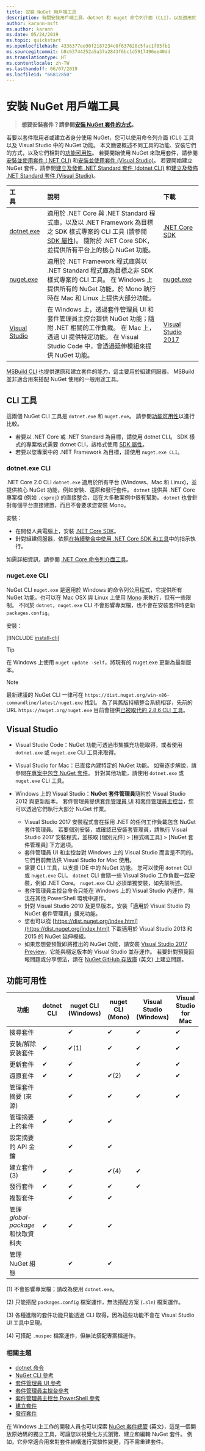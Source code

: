 ```yaml
---
title: 安裝 NuGet 用戶端工具
description: 有關安裝用戶端工具、dotnet 和 nuget 命令列介面 (CLI)，以及適用於 Visual Studio 的套件管理員的指導方針。
author: karann-msft
ms.author: karann
ms.date: 05/24/2019
ms.topic: quickstart
ms.openlocfilehash: 4336377ee90f2187234c0f637620c5fac1f05fb1
ms.sourcegitcommit: b8c63744252a5a37a2843f6bc1d5917496ee40dd
ms.translationtype: HT
ms.contentlocale: zh-TW
ms.lasthandoff: 06/07/2019
ms.locfileid: "66812850"
---
```

# <a name="installing-nuget-client-tools"></a>安裝 NuGet 用戶端工具

> **想要安裝套件？請參閱[安裝 NuGet 套件的方式](consume-packages/ways-to-install-a-package.md)。**

若要以套件取用者或建立者身分使用 NuGet，您可以使用命令列介面 (CLI) 工具以及 Visual Studio 中的 NuGet 功能。 本文簡要概述不同工具的功能、安裝它們的方式，以及它們相對的[功能可用性](#feature-availability)。 若要開始使用 NuGet 來取用套件，請參閱[安裝並使用套件 (.NET CLI)](quickstart/install-and-use-a-package-using-the-dotnet-cli.md) 和[安裝並使用套件 (Visual Studio)](quickstart/install-and-use-a-package-in-visual-studio.md)。 若要開始建立 NuGet 套件，請參閱[建立及發佈 .NET Standard 套件 (dotnet CLI)](quickstart/create-and-publish-a-package-using-the-dotnet-cli.md) 和[建立及發佈 .NET Standard 套件 (Visual Studio)](quickstart/create-and-publish-a-package-using-visual-studio.md)。

| 工具&nbsp;&nbsp;&nbsp;&nbsp;&nbsp;&nbsp;&nbsp;&nbsp;&nbsp;&nbsp;&nbsp;&nbsp;&nbsp;&nbsp;&nbsp; | 說明 | 下載&nbsp;&nbsp;&nbsp;&nbsp;&nbsp;&nbsp;&nbsp;&nbsp;&nbsp; |
|:------------- |:-------------|:-----|
| [dotnet.exe](#dotnetexe-cli) | 適用於 .NET Core 與 .NET Standard 程式庫，以及以 .NET Framework 為目標之 SDK 樣式專案的 CLI 工具 (請參閱 [ SDK 屬性](/dotnet/core/tools/csproj#additions))。 隨附於 .NET Core SDK，並提供所有平台上的核心 NuGet 功能。 | [.NET Core SDK](https://www.microsoft.com/net/download/) |
| [nuget.exe](#nugetexe-cli) | 適用於 .NET Framework 程式庫與以 .NET Standard 程式庫為目標之非 SDK 樣式專案的 CLI 工具。 在 Windows 上提供所有的 NuGet 功能，於 Mono 執行時在 Mac 和 Linux 上提供大部分功能。 | [nuget.exe](https://dist.nuget.org/win-x86-commandline/latest/nuget.exe) |
| [Visual Studio](#visual-studio) | 在 Windows 上，透過套件管理員 UI 和套件管理員主控台提供 NuGet 功能；隨附 .NET 相關的工作負載。 在 Mac 上，透過 UI 提供特定功能。 在 Visual Studio Code 中，會透過延伸模組來提供 NuGet 功能。 | [Visual Studio 2017](https://www.visualstudio.com/downloads/) |

[MSBuild CLI](reference/msbuild-targets.md) 也提供還原和建立套件的能力，這主要用於組建伺服器。 MSBuild 並非適合用來搭配 NuGet 使用的一般用途工具。

## <a name="cli-tools"></a>CLI 工具

這兩個 NuGet CLI 工具是 `dotnet.exe` 和 `nuget.exe`。 請參閱[功能可用性](#feature-availability)以進行比較。

* 若要以 .NET Core 或 .NET Standard 為目標，請使用 dotnet CLI。 SDK 樣式的專案格式需要 dotnet CLI，該格式使用 [SDK 屬性](/dotnet/core/tools/csproj#additions)。
* 若要以您專案中的 .NET Framework 為目標，請使用 `nuget.exe CLI`。

### <a name="dotnetexe-cli"></a>dotnet.exe CLI

.NET Core 2.0 CLI `dotnet.exe` 適用於所有平台 (Windows、Mac 和 Linux)，並提供核心 NuGet 功能，例如安裝、還原和發行套件。 `dotnet` 提供與 .NET Core 專案檔 (例如 `.csproj`) 的直接整合，這在大多數案例中很有幫助。 `dotnet` 也會針對每個平台直接建置，而且不會要求您安裝 Mono。

安裝：

- 在開發人員電腦上，安裝 [.NET Core SDK](https://aka.ms/dotnetcoregs)。
- 針對組建伺服器，依照[在持續整合中使用 .NET Core SDK 和工具](/dotnet/core/tools/using-ci-with-cli)中的指示執行。

如需詳細資訊，請參閱 [.NET Core 命令列介面工具](/dotnet/core/tools/index?tabs=netcore2x#tabpanel_fXL5YCOYDa_netcore2x)。

### <a name="nugetexe-cli"></a>nuget.exe CLI

NuGet CLI `nuget.exe` 是適用於 Windows 的命令列公用程式，它提供所有 NuGet 功能，也可以在 Mac OSX 與 Linux 上使用 [Mono](http://www.mono-project.com/docs/getting-started/install/) 來執行，但有一些限制。 不同於 `dotnet`，`nuget.exe` CLI 不會影響專案檔，也不會在安裝套件時更新 `packages.config`。

安裝：

[!INCLUDE [install-cli](includes/install-cli.md)]

> [!Tip]
> 在 Windows 上使用 `nuget update -self`，將現有的 nuget.exe 更新為最新版本。

> [!Note]
> 最新建議的 NuGet CLI 一律可在 `https://dist.nuget.org/win-x86-commandline/latest/nuget.exe` 找到。 為了與舊版持續整合系統相容，先前的 URL `https://nuget.org/nuget.exe` 目前會提供[已被取代的 2.8.6 CLI 工具](https://github.com/NuGet/NuGetGallery/issues/5381)。

## <a name="visual-studio"></a>Visual Studio

- Visual Studio Code：NuGet 功能可透過市集擴充功能取得，或者使用 `dotnet.exe` 或 `nuget.exe` CLI 工具來取得。

- Visual Studio for Mac：已直接內建特定的 NuGet 功能。 如需逐步解說，請參閱[在專案中包含 NuGet 套件](/visualstudio/mac/nuget-walkthrough)。 針對其他功能，請使用 `dotnet.exe` 或 `nuget.exe` CLI 工具。

- Windows 上的 Visual Studio：**NuGet 套件管理員**隨附於 Visual Studio 2012 與更新版本。 套件管理員提供[套件管理員 UI](tools/package-manager-ui.md) 和[套件管理員主控台](tools/package-manager-console.md)，您可以透過它們執行大部分 NuGet 作業。
  - Visual Studio 2017 安裝程式會在採用 .NET 的任何工作負載包含 NuGet 套件管理員。 若要個別安裝，或確認已安裝套管理員，請執行 Visual Studio 2017 安裝程式，並核取 [個別元件] > [程式碼工具] > [NuGet 套件管理員]  下方選項。
  - 套件管理員 UI 和主控台對 Windows 上的 Visual Studio 而言是不同的。 它們目前無法供 Visual Studio for Mac 使用。
  - 需要 CLI 工具，以支援 IDE 中的 NuGet 功能。 您可以使用 `dotnet` CLI 或 `nuget.exe` CLI。 `dotnet` CLI 會隨一些 Visual Studio 工作負載一起安裝，例如 .NET Core。 `nuget.exe` CLI 必須單獨安裝，如先前所述。
  - 套件管理員主控台命令只能在 Windows 上的 Visual Studio 內運作，無法在其他 PowerShell 環境中運作。
  - 針對 Visual Studio 2010 及更早版本，安裝「適用於 Visual Studio 的 NuGet 套件管理員」擴充功能。
  - 您也可以從 [https://dist.nuget.org/index.html](https://dist.nuget.org/index.html) 下載適用於 Visual Studio 2013 和 2015 的 NuGet 延伸模組。
  - 如果您想要預覽即將推出的 NuGet 功能，請安裝 [Visual Studio 2017 Preview](https://www.visualstudio.com/vs/preview/)，它能與穩定版本的 Visual Studio 並存運作。 若要針對預覽回報問題或分享想法，請在 [NuGet GitHub 存放庫](https://github.com/Nuget/Home/issues) \(英文\) 上建立問題。

## <a name="feature-availability"></a>功能可用性

| 功能 | dotnet CLI | nuget CLI (Windows) | nuget CLI (Mono) | Visual Studio (Windows) | Visual Studio for Mac |
| --- | --- | --- | --- | --- | --- |
| 搜尋套件 |  | &#10004; | &#10004; | &#10004; | &#10004; |
| 安裝/解除安裝套件 | &#10004; | &#10004;(1) | &#10004; | &#10004; | &#10004; |
| 更新套件 | &#10004; | &#10004; | | &#10004; | &#10004; |
| 還原套件 | &#10004; | &#10004; | &#10004;(2) | &#10004; | &#10004; |
| 管理套件摘要 (來源) | | &#10004; | &#10004; | &#10004; | &#10004; |
| 管理摘要上的套件 | &#10004; | &#10004; | &#10004; | | |
| 設定摘要的 API 金鑰 | | &#10004; | &#10004; | | |
| 建立套件(3) | &#10004; | &#10004; | &#10004;(4) | &#10004; | |
| 發行套件 | &#10004; | &#10004; | &#10004; | &#10004; |  |
| 複製套件 |  | &#10004; | &#10004; | | |
| 管理 *global-package* 和快取資料夾 | &#10004; | &#10004; | &#10004; | | |
| 管理 NuGet 組態 | | &#10004; | &#10004; | | |

(1) 不會影響專案檔；請改為使用 `dotnet.exe`。

(2) 只能搭配 `packages.config` 檔案運作，無法搭配方案 (`.sln`) 檔案運作。

(3) 各種進階的套件功能只能透過 CLI 取得，因為這些功能不會在 Visual Studio UI 工具中呈現。

(4) 可搭配 `.nuspec` 檔案運作，但無法搭配專案檔運作。

### <a name="related-topics"></a>相關主題

- [dotnet 命令](tools/dotnet-commands.md)
- [NuGet CLI 參考](tools/nuget-exe-cli-reference.md)
- [套件管理員 UI 參考](tools/package-manager-ui.md)
- [套件管理員主控台參考](tools/package-manager-console.md)
- [套件管理員主控台 PowerShell 參考](tools/powershell-reference.md)
- [建立套件](create-packages/creating-a-package.md)
- [發行套件](create-packages/publish-a-package.md)

在 Windows 上工作的開發人員也可以探索 [NuGet 套件總管](https://github.com/NuGetPackageExplorer/NuGetPackageExplorer) \(英文\)，這是一個開放原始碼的獨立工具，可讓您以視覺化方式瀏覽、建立和編輯 NuGet 套件。 例如，它非常適合用來對套件結構進行實驗性變更，而不需重建套件。
